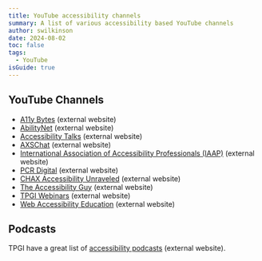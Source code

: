 ```yaml
---
title: YouTube accessibility channels
summary: A list of various accessibility based YouTube channels
author: swilkinson
date: 2024-08-02
toc: false
tags:
  - YouTube
isGuide: true
---
```

## YouTube Channels

* [A11y Bytes](https://www.youtube.com/@A11yBytes) (external website)
* [AbilityNet](https://www.youtube.com/@abilitynet) (external website)
* [Accessibility Talks](https://www.youtube.com/@AccessibilityTalks) (external website)
* [AXSChat](https://www.youtube.com/channel/UCtXmNJEMGmHK9VArQNnvxAw) (external website)
* [](https://www.youtube.com/@GovernmentDigitalService)[International Association of Accessibility Professionals (IAAP)](https://www.youtube.com/@UnitedInAccessibility) (external website)
* [PCR Digital](https://www.youtube.com/@PCRDigital) (external website)
* [CHAX Accessibility Unraveled](https://www.youtube.com/@PDFA) (external website)
* [The Accessibility Guy](https://www.youtube.com/@TheAccessibilityGuy) (external website)
* [TPGI Webinars](https://www.youtube.com/@TPGi2021) (external website)
* [Web Accessibility Education](https://www.youtube.com/@WebAccessibility) (external website)

## Podcasts

TPGI have a great list of [accessibility podcasts](https://www.tpgi.com/digital-accessibility-podcasts/) (external website).
